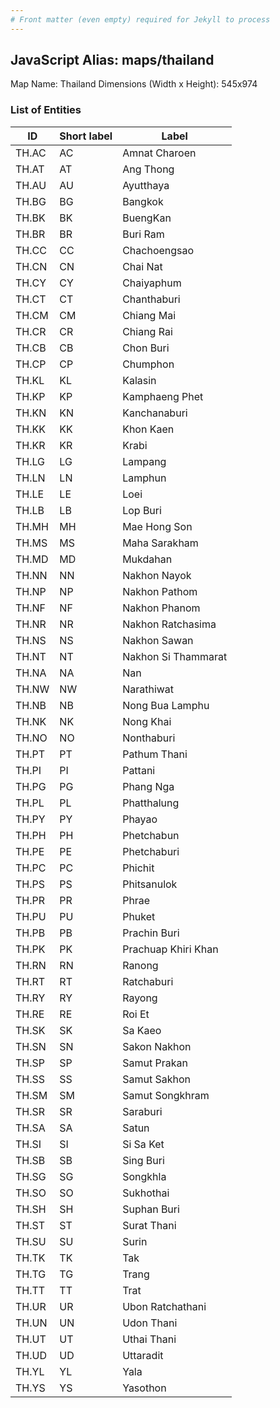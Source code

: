 ```yaml
---
# Front matter (even empty) required for Jekyll to process
---
```


## JavaScript Alias: maps/thailand

Map Name: Thailand
Dimensions (Width x Height): 545x974

### List of Entities

| ID    | Short label | Label               |
| ----- | ----------- | ------------------- |
| TH.AC | AC          | Amnat Charoen       |
| TH.AT | AT          | Ang Thong           |
| TH.AU | AU          | Ayutthaya           |
| TH.BG | BG          | Bangkok             |
| TH.BK | BK          | BuengKan            |
| TH.BR | BR          | Buri Ram            |
| TH.CC | CC          | Chachoengsao        |
| TH.CN | CN          | Chai Nat            |
| TH.CY | CY          | Chaiyaphum          |
| TH.CT | CT          | Chanthaburi         |
| TH.CM | CM          | Chiang Mai          |
| TH.CR | CR          | Chiang Rai          |
| TH.CB | CB          | Chon Buri           |
| TH.CP | CP          | Chumphon            |
| TH.KL | KL          | Kalasin             |
| TH.KP | KP          | Kamphaeng Phet      |
| TH.KN | KN          | Kanchanaburi        |
| TH.KK | KK          | Khon Kaen           |
| TH.KR | KR          | Krabi               |
| TH.LG | LG          | Lampang             |
| TH.LN | LN          | Lamphun             |
| TH.LE | LE          | Loei                |
| TH.LB | LB          | Lop Buri            |
| TH.MH | MH          | Mae Hong Son        |
| TH.MS | MS          | Maha Sarakham       |
| TH.MD | MD          | Mukdahan            |
| TH.NN | NN          | Nakhon Nayok        |
| TH.NP | NP          | Nakhon Pathom       |
| TH.NF | NF          | Nakhon Phanom       |
| TH.NR | NR          | Nakhon Ratchasima   |
| TH.NS | NS          | Nakhon Sawan        |
| TH.NT | NT          | Nakhon Si Thammarat |
| TH.NA | NA          | Nan                 |
| TH.NW | NW          | Narathiwat          |
| TH.NB | NB          | Nong Bua Lamphu     |
| TH.NK | NK          | Nong Khai           |
| TH.NO | NO          | Nonthaburi          |
| TH.PT | PT          | Pathum Thani        |
| TH.PI | PI          | Pattani             |
| TH.PG | PG          | Phang Nga           |
| TH.PL | PL          | Phatthalung         |
| TH.PY | PY          | Phayao              |
| TH.PH | PH          | Phetchabun          |
| TH.PE | PE          | Phetchaburi         |
| TH.PC | PC          | Phichit             |
| TH.PS | PS          | Phitsanulok         |
| TH.PR | PR          | Phrae               |
| TH.PU | PU          | Phuket              |
| TH.PB | PB          | Prachin Buri        |
| TH.PK | PK          | Prachuap Khiri Khan |
| TH.RN | RN          | Ranong              |
| TH.RT | RT          | Ratchaburi          |
| TH.RY | RY          | Rayong              |
| TH.RE | RE          | Roi Et              |
| TH.SK | SK          | Sa Kaeo             |
| TH.SN | SN          | Sakon Nakhon        |
| TH.SP | SP          | Samut Prakan        |
| TH.SS | SS          | Samut Sakhon        |
| TH.SM | SM          | Samut Songkhram     |
| TH.SR | SR          | Saraburi            |
| TH.SA | SA          | Satun               |
| TH.SI | SI          | Si Sa Ket           |
| TH.SB | SB          | Sing Buri           |
| TH.SG | SG          | Songkhla            |
| TH.SO | SO          | Sukhothai           |
| TH.SH | SH          | Suphan Buri         |
| TH.ST | ST          | Surat Thani         |
| TH.SU | SU          | Surin               |
| TH.TK | TK          | Tak                 |
| TH.TG | TG          | Trang               |
| TH.TT | TT          | Trat                |
| TH.UR | UR          | Ubon Ratchathani    |
| TH.UN | UN          | Udon Thani          |
| TH.UT | UT          | Uthai Thani         |
| TH.UD | UD          | Uttaradit           |
| TH.YL | YL          | Yala                |
| TH.YS | YS          | Yasothon            |
